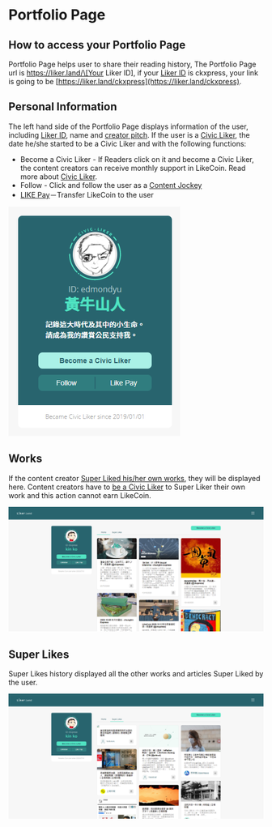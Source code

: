 # Portfolio Page

## How to access your Portfolio Page

Portfolio Page helps user to share their reading history, The Portfolio Page url is https://liker.land/\[Your Liker ID\], if your [Liker ID](https://docs.like.co/user-guide/liker-id) is ckxpress, your link is going to be [https://liker.land/ckxpress](https://liker.land/ckxpress). 

## Personal Information

The left hand side of the Portfolio Page displays information of the user, including [Liker ID](https://docs.like.co/user-guide/liker-id), name and [creator pitch](https://docs.like.co/user-guide/creatortools/creators-pitch). If the user is a [Civic Liker](https://docs.like.co/user-guide/civic-liker), the date he/she started to be a Civic Liker and with the following functions:

* Become a Civic Liker - If Readers click on it and become a Civic Liker, the content creators can receive monthly support in LikeCoin. Read more about [Civic Liker](https://docs.like.co/user-guide/civic-liker). 
* Follow - Click and follow the user as a [Content Jockey](https://docs.like.co/user-guide/liker-land/superlike)
* [LIKE Pay](https://docs.like.co/guides/wallet/like-pay)－Transfer LikeCoin to the user

![](../../.gitbook/assets/likerid-avatar-en.png)

## Works

If the content creator [Super Liked his/her own works](https://docs.like.co/user-guide/liker-land/superlike), they will be displayed here. Content creators have to [be a Civic Liker](https://docs.like.co/user-guide/civic-liker/be-a-civic-liker) to Super Liker their own work and this action cannot earn LikeCoin.

![](../../.gitbook/assets/portfolio-page-1-en.png)

## Super Likes

Super Likes history displayed all the other works and articles Super Liked by the user.

![](../../.gitbook/assets/portfolio-page-2-en%20%281%29.png)

